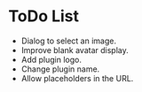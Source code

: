 # ToDo List

- Dialog to select an image.
- Improve blank avatar display.
- Add plugin logo.
- Change plugin name.
- Allow placeholders in the URL.